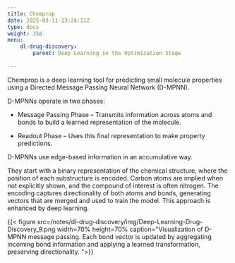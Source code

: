 ```yaml
---
title: Chemprop
date: 2025-03-11-13:24:11Z
type: docs 
weight: 350
menu: 
    dl-drug-discovery:
        parent: Deep Learning in the Optimization Stage
        
---
```



Chemprop is a deep learning tool for predicting small molecule properties using a Directed Message Passing Neural Network (D-MPNN).

D-MPNNs operate in two phases:

* Message Passing Phase – Transmits information across atoms and bonds to build a learned representation of the molecule.

* Readout Phase – Uses this final representation to make property predictions.
  
D-MPNNs use edge-based information in an accumulative way. 

They start with a binary representation of the chemical structure, where the position of each substructure is encoded. Carbon atoms are implied when not explicitly shown, and the compound of interest is often nitrogen. The encoding captures directionality of both atoms and bonds, generating vectors that are merged and used to train the model. This approach is enhanced by deep learning.

{{< figure src=/notes/dl-drug-discovery/img/Deep-Learning-Drug-Discovery_9.png width=70% height=70% caption="Visualization of D-MPNN message passing. Each bond vector is updated by aggregating incoming bond information and applying a learned transformation, preserving directionality. ">}}